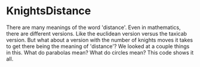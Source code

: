 # KnightsDistance
There are many meanings of the word 'distance'. Even in mathematics, there are different versions. 
Like the euclidean version versus the taxicab version. 
But what about a version with the number of knights moves it takes to get there being the meaning of 'distance'?
We looked at a couple things in this. What do parabolas mean? What do circles mean? 
This code shows it all.
